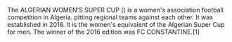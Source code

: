 The ALGERIAN WOMEN'S SUPER CUP () is a women's association football competition in Algeria. pitting regional teams against each other. It was established in 2016. It is the women's equivalent of the Algerian Super Cup for men. The winner of the 2016 edition was FC CONSTANTINE.[1]
